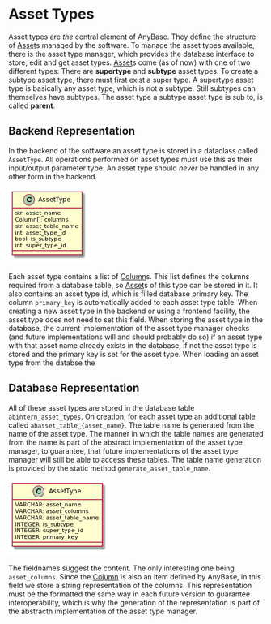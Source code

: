 # Asset Types
Asset types are _the_ central element of AnyBase. They define the structure of [Asset]s managed by the software. To manage the asset types available, there is the asset type manager, which provides the database interface to store, edit and get asset types. [Asset]s come (as of now) with one of two different types: There are __supertype__ and __subtype__ asset types. To create a subtype asset type, there must first exist a super type. A supertype asset type is basically any asset type, which is not a subtype. Still subtypes can themselves have subtypes. The asset type a subtype asset type is sub to, is called __parent__.

## Backend Representation

In the backend of the software an asset type is stored in a dataclass called ``AssetType``. All operations performed on asset types must use this as their input/output parameter type. An asset type should _never_ be handled in any other form in the backend. 

![Asset Type Class][asset_type_class]

Each asset type contains a list of [Column]s. This list defines the columns required from a database table, so [Asset]s of this type can be stored in it. It also contains an asset type id, which is filled database primary key. The column ``primary_key`` is automatically added to each asset type table. When creating a new asset type in the backend or using a frontend facility, the asset type does not need to set this field. When storing the asset type in the database, the current implementation of the asset type manager checks (and future implementations will and should probably do so) if an asset type with that asset name already exists in the database, if not the asset type is stored and the primary key is set for the asset type. When loading an asset type from the databse the 

## Database Representation

All of these asset types are stored in the database table ``abintern_asset_types``. On creation, for each asset type an additional table called ``abasset_table_{asset_name}``. The table name is generated from the name of the asset type. The manner in which the table names are generated from the name is part of the abstract implementation of the asset type manager, to guarantee, that future implementations of the asset type manager will still be able to access these tables. The table name generation is provided by the static method ``generate_asset_table_name``. 

![Asset Type Database Representation][asset_type_db]

The fieldnames suggest the content. The only interesting one being ``asset_columns``. Since the [Column] is also an item defined by AnyBase, in this field we store a string representation of the columns. This representation must be the formatted the same way in each future version to guarantee interoperability, which is why the generation of the representation is part of the abstracth implementation of the asset type manager.

[//]: # (LINKS)
[Column]: column.md
[Asset]: asset.md

[//]: # (IMAGES)
[asset_type_class]: graphics/plantuml_rendered/asset_type_class.png "Asset Type Class"
[asset_type_db]: graphics/plantuml_rendered/asset_type_db.png "Asset Type Database Entity"